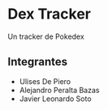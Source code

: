 Dex Tracker
============

Un tracker de Pokedex

## Integrantes
* Ulises De Piero
* Alejandro Peralta Bazas
* Javier Leonardo Soto
